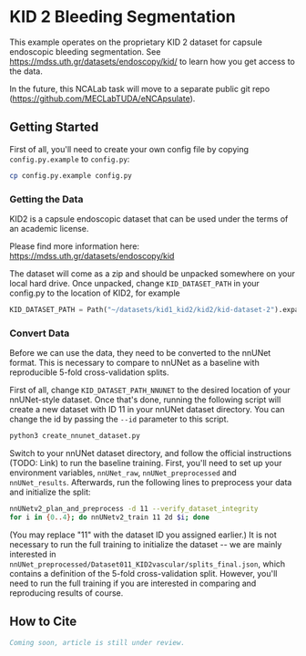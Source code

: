 # KID 2 Bleeding Segmentation

This example operates on the proprietary KID 2 dataset for capsule endoscopic bleeding segmentation.
See https://mdss.uth.gr/datasets/endoscopy/kid/ to learn how you get access to the data.

In the future, this NCALab task will move to a separate public git repo (https://github.com/MECLabTUDA/eNCApsulate).


## Getting Started

First of all, you'll need to create your own config file by copying `config.py.example` to `config.py`:

```bash
cp config.py.example config.py
```


### Getting the Data

KID2 is a capsule endoscopic dataset that can be used under the terms of an academic license.

Please find more information here:
https://mdss.uth.gr/datasets/endoscopy/kid

The dataset will come as a zip and should be unpacked somewhere on your local hard drive.
Once unpacked, change `KID_DATASET_PATH` in your config.py to the location of KID2, for example

```python
KID_DATASET_PATH = Path("~/datasets/kid1_kid2/kid2/kid-dataset-2").expanduser()
```

### Convert Data

Before we can use the data, they need to be converted to the nnUNet format.
This is necessary to compare to nnUNet as a baseline with reproducible 5-fold cross-validation splits.

First of all, change `KID_DATASET_PATH_NNUNET` to the desired location of your nnUNet-style dataset.
Once that's done, running the following script will create a new dataset with ID 11 in your nnUNet dataset directory.
You can change the id by passing the `--id` parameter to this script.

```bash
python3 create_nnunet_dataset.py
```

Switch to your nnUNet dataset directory, and follow the official instructions (TODO: Link) to run the baseline training.
First, you'll need to set up your environment variables, `nnUNet_raw`, `nnUNet_preprocessed` and `nnUNet_results`.
Afterwards, run the following lines to preprocess your data and initialize the split:


```bash
nnUNetv2_plan_and_preprocess -d 11 --verify_dataset_integrity
for i in {0..4}; do nnUNetv2_train 11 2d $i; done
```

(You may replace "11" with the dataset ID you assigned earlier.)
It is not necessary to run the full training to initialize the dataset -- we are mainly interested in `nnUNet_preprocessed/Dataset011_KID2vascular/splits_final.json`, which contains a definition of the 5-fold cross-validation split.
However, you'll need to run the full training if you are interested in comparing and reproducing results of course.



## How to Cite

```bibtex
Coming soon, article is still under review.
```
